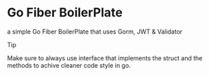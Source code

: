 # Go Fiber BoilerPlate

a simple Go Fiber BoilerPlate that uses Gorm, JWT & Validator

> [!TIP]
> Make sure to always use interface that implements the struct and the methods to achive cleaner code style in go.
